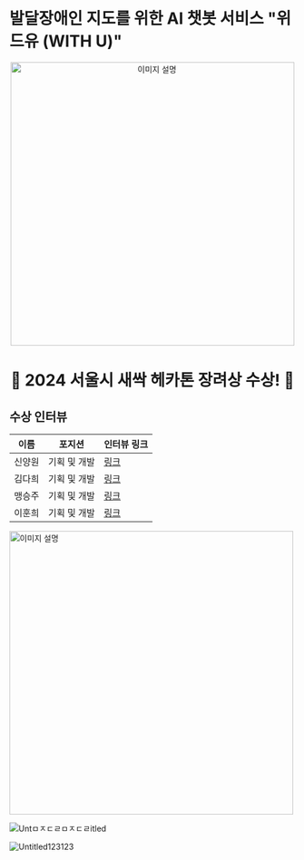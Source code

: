 # 발달장애인 지도를 위한 AI 챗봇 서비스 "위드유 (WITH U)"
  
<div align="center">
<img src="https://github.com/user-attachments/assets/9ebd7e09-a0ab-4a7f-b4f2-7315589ef84f" alt="이미지 설명" width="500" />

# 🎉 2024 서울시 새싹 헤카톤 장려상 수상! 🎉

</div>
  
  
## 수상 인터뷰
| 이름    |포지션| 인터뷰 링크                      |
|--------|-----|-------------------------------|
| 신양원 |기획 및 개발|[링크](#)                   |
| 김다희 |기획 및 개발|[링크](https://dacon.io/competitions/official/236293/talkboard/412485) |
| 맹승주 |기획 및 개발|[링크](https://dacon.io/competitions/official/236293/talkboard/412500) |
| 이훈희 |기획 및 개발|[링크](https://dacon.io/competitions/official/236293/talkboard/412504) |


<img src="https://github.com/user-attachments/assets/058f75b1-b653-4e0e-8ebe-3c864673c7d8" alt="이미지 설명" width="500" />

![Untㅁㅈㄷㄹㅁㅈㄷㄹitled](https://github.com/user-attachments/assets/c63b5889-ffd5-4b03-b0f1-583011189de7)

<img alt="Untitled123123" src="https://github.com/user-attachments/assets/53df649d-bbe0-471a-aec0-5c3c5ca13d0f">

